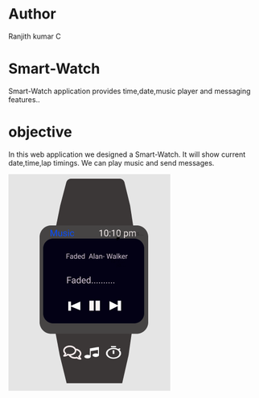 # Author
Ranjith kumar C
# Smart-Watch
Smart-Watch application provides time,date,music player and messaging features..
 
# objective
In this web application we designed a Smart-Watch. It will show current date,time,lap timings. We can play music and send messages.



![enter image description here](https://github.com/ranjithckumar/Smart-Watch/blob/master/img/Smart%20watch%20%282%29.png)
